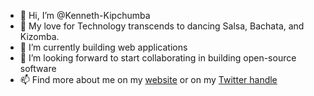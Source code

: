 - 👋 Hi, I’m @Kenneth-Kipchumba
- 👀 My love for Technology transcends to dancing Salsa, Bachata, and Kizomba.
- 🌱 I’m currently building web applications 
- 💞️ I’m looking forward to start collaborating in building open-source software
- 📫 Find more about me on my [website](https://kennethkipchumba.com/) or on my [Twitter handle](https://twitter.com/kipchumba_dev)

<!---
Kenneth-Kipchumba/Kenneth-Kipchumba is a ✨ special ✨ repository because its `README.md` (this file) appears on your GitHub profile.
You can click the Preview link to take a look at your changes.
--->
